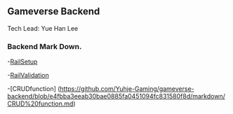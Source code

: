 ## Gameverse Backend
Tech Lead: Yue Han Lee


### Backend Mark Down.
-[RailSetup](https://github.com/Yuhje-Gaming/gameverse-backend/blob/e4fbba3eeab30bae0885fa0451094fc831580f8d/markdown/RailsSetup.md)

-[RailValidation](https://github.com/Yuhje-Gaming/gameverse-backend/blob/e4fbba3eeab30bae0885fa0451094fc831580f8d/markdown/Validation.md)

-[CRUDfunction] (https://github.com/Yuhje-Gaming/gameverse-backend/blob/e4fbba3eeab30bae0885fa0451094fc831580f8d/markdown/CRUD%20function.md)